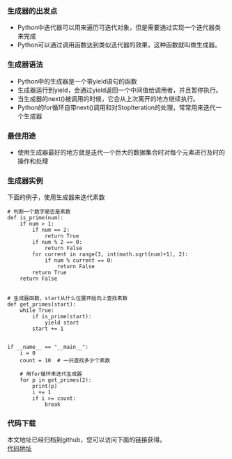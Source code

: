 ### 生成器的出发点
- Python中迭代器可以用来遍历可迭代对象，但是需要通过实现一个迭代器类来完成
- Python可以通过调用函数达到类似迭代器的效果，这种函数就叫做生成器。

### 生成器语法
- Python中的生成器是一个带yield语句的函数
- 生成器运行到yield，会通过yield返回一个中间值给调用者，并且暂停执行。
- 当生成器的next()被调用的时候，它会从上次离开的地方继续执行。
- Python的for循环自带next()调用和对StopIteration的处理，常常用来迭代一个生成器

### 最佳用途
- 使用生成器最好的地方就是迭代一个巨大的数据集合时对每个元素进行及时的操作和处理

### 生成器实例
下面的例子，使用生成器来迭代素数
```
# 判断一个数字是否是素数
def is_prime(num):
    if num > 1:
        if num == 2:
            return True
        if num % 2 == 0:
            return False
        for current in range(3, int(math.sqrt(num)+1), 2):
            if num % current == 0:
                return False
        return True
    return False


# 生成器函数，start从什么位置开始向上查找素数
def get_primes(start):
    while True:
        if is_prime(start):
            yield start
        start += 1


if __name__ == "__main__":
    i = 0
    count = 10  # 一共查找多少个素数

    # 用for循环来迭代生成器
    for p in get_primes(2):
        print(p)
        i += 1
        if i >= count:
            break
```

### 代码下载
本文地址已经归档到github，您可以访问下面的链接获得。  
[代码地址](https://github.com/jumper2014/Asgard/tree/master/practice/generator/20180117)

